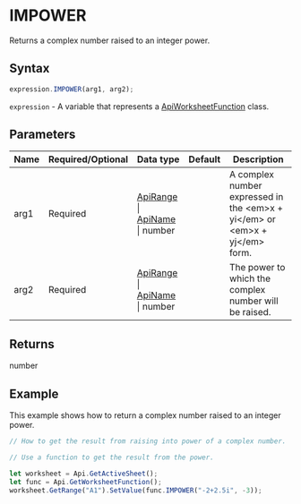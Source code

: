 # IMPOWER

Returns a complex number raised to an integer power.

## Syntax

```javascript
expression.IMPOWER(arg1, arg2);
```

`expression` - A variable that represents a [ApiWorksheetFunction](../ApiWorksheetFunction.md) class.

## Parameters

| **Name** | **Required/Optional** | **Data type** | **Default** | **Description** |
| ------------- | ------------- | ------------- | ------------- | ------------- |
| arg1 | Required | [ApiRange](../../ApiRange/ApiRange.md) \| [ApiName](../../ApiName/ApiName.md) \| number |  | A complex number expressed in the &lt;em&gt;x + yi&lt;/em&gt; or &lt;em&gt;x + yj&lt;/em&gt; form. |
| arg2 | Required | [ApiRange](../../ApiRange/ApiRange.md) \| [ApiName](../../ApiName/ApiName.md) \| number |  | The power to which the complex number will be raised. |

## Returns

number

## Example

This example shows how to return a complex number raised to an integer power.

```javascript editor-xlsx
// How to get the result from raising into power of a complex number.

// Use a function to get the result from the power.

let worksheet = Api.GetActiveSheet();
let func = Api.GetWorksheetFunction();
worksheet.GetRange("A1").SetValue(func.IMPOWER("-2+2.5i", -3));
```

